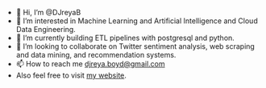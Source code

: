 - 👋 Hi, I’m @DJreyaB
- 👀 I’m interested in Machine Learning and Artificial Intelligence and Cloud Data Engineering.
- 🌱 I’m currently building ETL pipelines with postgresql and python.
- 💞️ I’m looking to collaborate on Twitter sentiment analysis, web scraping and data mining, and recommendation systems.
- 📫 How to reach me djreya.boyd@gmail.com
- Also feel free to visit [my website](https://www.djreyaboyd.com/).

<!---
DJreyaB/DJreyaB is a ✨ special ✨ repository because its `README.md` (this file) appears on your GitHub profile.
You can click the Preview link to take a look at your changes.
--->
